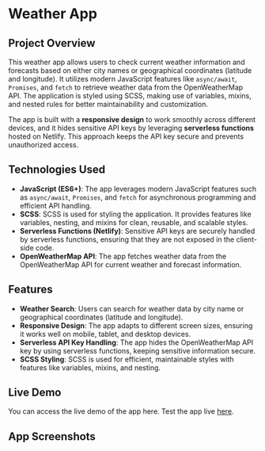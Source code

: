 # Weather App

## Project Overview

This weather app allows users to check current weather information and forecasts based on either city names or geographical coordinates (latitude and longitude). It utilizes modern JavaScript features like `async/await`, `Promises`, and `fetch` to retrieve weather data from the OpenWeatherMap API. The application is styled using SCSS, making use of variables, mixins, and nested rules for better maintainability and customization.

The app is built with a **responsive design** to work smoothly across different devices, and it hides sensitive API keys by leveraging **serverless functions** hosted on Netlify. This approach keeps the API key secure and prevents unauthorized access.

## Technologies Used

- **JavaScript (ES6+)**: The app leverages modern JavaScript features such as `async/await`, `Promises`, and `fetch` for asynchronous programming and efficient API handling.
- **SCSS**: SCSS is used for styling the application. It provides features like variables, nesting, and mixins for clean, reusable, and scalable styles.
- **Serverless Functions (Netlify)**: Sensitive API keys are securely handled by serverless functions, ensuring that they are not exposed in the client-side code.
- **OpenWeatherMap API**: The app fetches weather data from the OpenWeatherMap API for current weather and forecast information.

## Features

- **Weather Search**: Users can search for weather data by city name or geographical coordinates (latitude and longitude).
- **Responsive Design**: The app adapts to different screen sizes, ensuring it works well on mobile, tablet, and desktop devices.
- **Serverless API Key Handling**: The app hides the OpenWeatherMap API key by using serverless functions, keeping sensitive information secure.
- **SCSS Styling**: SCSS is used for efficient, maintainable styles with features like variables, mixins, and nesting.

## Live Demo
You can access the live demo of the app here.
Test the app live <a href="https://suhacankilicweatherapp.netlify.app/" target="_blank">here</a>.

## App Screenshots
